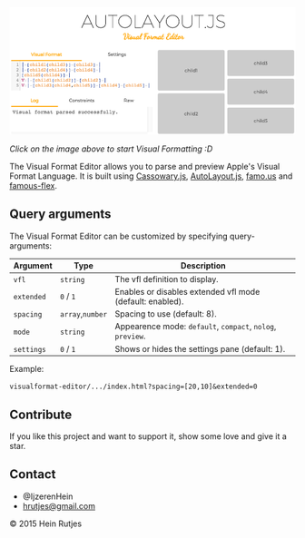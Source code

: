 [![Screenshot](screenshot.png)](https://rawgit.com/IjzerenHein/visualformat-editor/master/dist/index.html)

*Click on the image above to start Visual Formatting :D*

The Visual Format Editor allows you to parse and preview Apple's Visual Format Language. It is built using [Cassowary.js](https://github.com/slightlyoff/cassowary.js), [AutoLayout.js](https://github.com/IjzerenHein/autolayout.js), [famo.us](http://famous.org) and [famous-flex](https://github.com/IjzerenHein/famous-flex).


## Query arguments

The Visual Format Editor can be customized by specifying query-arguments:

|Argument|Type|Description
|---|---|---|
|`vfl`|`string`|The vfl definition to display.|
|`extended`|`0` / `1`|Enables or disables extended vfl mode (default: enabled).|
|`spacing`|`array`,`number`|Spacing to use (default: 8).|
|`mode`|`string`|Appearence mode: `default`, `compact`, `nolog`, `preview`.|
|`settings`|`0` / `1`|Shows or hides the settings pane (default: 1).|

Example:

    visualformat-editor/.../index.html?spacing=[20,10]&extended=0


## Contribute

If you like this project and want to support it, show some love
and give it a star.


## Contact
-   @IjzerenHein
-   hrutjes@gmail.com

© 2015 Hein Rutjes

